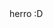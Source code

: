 <!DOCTYPE html>
<html> 
<head>
  <meta charset="utf-8"
  <meta name="viewport" content="width=device-width, initial-scale=1"
  <title> herro :D 
    </head>
  <body>
    <style>
      body { background-color: #7FDBFF )    
    <p> yaahaaaaawwwnn </p>
    <h2 id="head"> errrr,,,,.. </h2>
  
